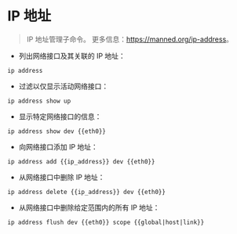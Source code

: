 # IP 地址

> IP 地址管理子命令。
> 更多信息：<https://manned.org/ip-address>。

- 列出网络接口及其关联的 IP 地址：

`ip address`

- 过滤以仅显示活动网络接口：

`ip address show up`

- 显示特定网络接口的信息：

`ip address show dev {{eth0}}`

- 向网络接口添加 IP 地址：

`ip address add {{ip_address}} dev {{eth0}}`

- 从网络接口中删除 IP 地址：

`ip address delete {{ip_address}} dev {{eth0}}`

- 从网络接口中删除给定范围内的所有 IP 地址：

`ip address flush dev {{eth0}} scope {{global|host|link}}`